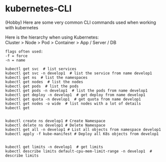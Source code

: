 # kubernetes-CLI
(Hobby) Here are some very common CLI commands used when working with kubernetes 

Here is the hierarchy when using Kubernetes:  
Cluster > Node > Pod > Container > App / Server / DB  

```
flags often used:  
-f = force  
-n = name  

kubectl get svc  # list services  
kubectl get svc -n develop1  # list the service from name develop1
kubectl get ns  # list the namespaces  
kubectl get nodes  # list the nodes  
kubectl get pods  # list the pods  
kubectl get pods -n develop1  # list the pods from name develop1 
kubectl get deploy -n develop1  # get deploy from name develop1  
kubectl get quota -n develop1  # get quota from name develop1  
kubectl get nodes -o wide  # list nodes with a lot of details   
kubectl get  


kubectl create ns develop1 # Create Namespace  
kubectl delete ns develop1 # Delete Namespace  
kubectl get all -n develop1 # List all objects from namespace develop1  
kubectl apply -f kube-manifest # Deploy all K8s objects from develop1  


kubectl get limits -n develop1  # get limits  
kubectl describe limits default-cpu-mem-limit-range -n develop1  # describe limits  
```
